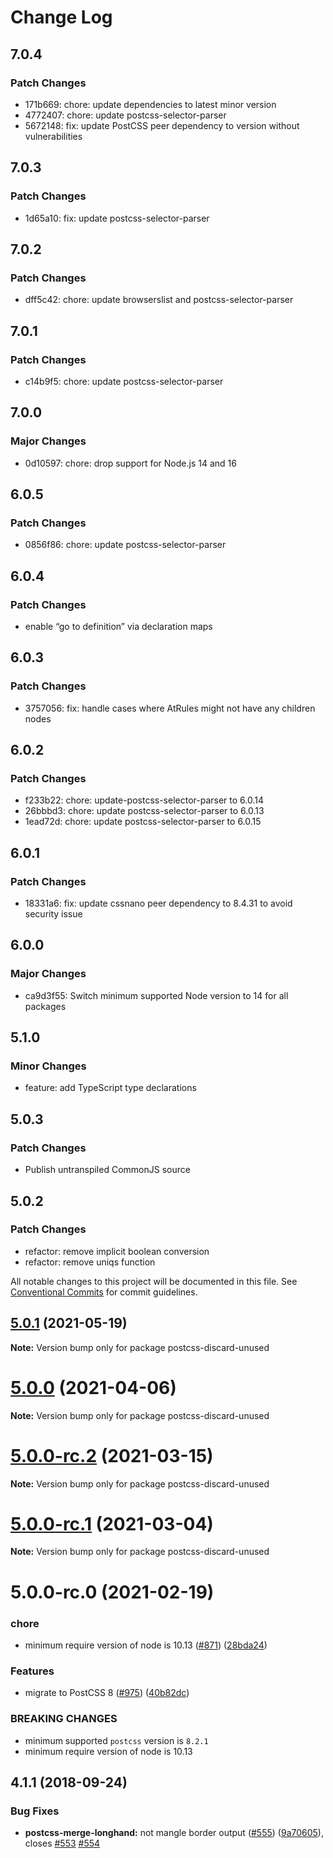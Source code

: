 # Change Log

## 7.0.4

### Patch Changes

- 171b669: chore: update dependencies to latest minor version
- 4772407: chore: update postcss-selector-parser
- 5672148: fix: update PostCSS peer dependency to version without vulnerabilities

## 7.0.3

### Patch Changes

- 1d65a10: fix: update postcss-selector-parser

## 7.0.2

### Patch Changes

- dff5c42: chore: update browserslist and postcss-selector-parser

## 7.0.1

### Patch Changes

- c14b9f5: chore: update postcss-selector-parser

## 7.0.0

### Major Changes

- 0d10597: chore: drop support for Node.js 14 and 16

## 6.0.5

### Patch Changes

- 0856f86: chore: update postcss-selector-parser

## 6.0.4

### Patch Changes

- enable “go to definition” via declaration maps

## 6.0.3

### Patch Changes

- 3757056: fix: handle cases where AtRules might not have any children nodes

## 6.0.2

### Patch Changes

- f233b22: chore: update-postcss-selector-parser to 6.0.14
- 26bbbd3: chore: update postcss-selector-parser to 6.0.13
- 1ead72d: chore: update postcss-selector-parser to 6.0.15

## 6.0.1

### Patch Changes

- 18331a6: fix: update cssnano peer dependency to 8.4.31 to avoid security issue

## 6.0.0

### Major Changes

- ca9d3f55: Switch minimum supported Node version to 14 for all packages

## 5.1.0

### Minor Changes

- feature: add TypeScript type declarations

## 5.0.3

### Patch Changes

- Publish untranspiled CommonJS source

## 5.0.2

### Patch Changes

- refactor: remove implicit boolean conversion
- refactor: remove uniqs function

All notable changes to this project will be documented in this file.
See [Conventional Commits](https://conventionalcommits.org) for commit guidelines.

## [5.0.1](https://github.com/cssnano/cssnano/compare/postcss-discard-unused@5.0.0...postcss-discard-unused@5.0.1) (2021-05-19)

**Note:** Version bump only for package postcss-discard-unused

# [5.0.0](https://github.com/cssnano/cssnano/compare/postcss-discard-unused@5.0.0-rc.2...postcss-discard-unused@5.0.0) (2021-04-06)

**Note:** Version bump only for package postcss-discard-unused

# [5.0.0-rc.2](https://github.com/cssnano/cssnano/compare/postcss-discard-unused@5.0.0-rc.1...postcss-discard-unused@5.0.0-rc.2) (2021-03-15)

**Note:** Version bump only for package postcss-discard-unused

# [5.0.0-rc.1](https://github.com/cssnano/cssnano/compare/postcss-discard-unused@5.0.0-rc.0...postcss-discard-unused@5.0.0-rc.1) (2021-03-04)

**Note:** Version bump only for package postcss-discard-unused

# 5.0.0-rc.0 (2021-02-19)

### chore

- minimum require version of node is 10.13 ([#871](https://github.com/cssnano/cssnano/issues/871)) ([28bda24](https://github.com/cssnano/cssnano/commit/28bda243e32ce3ba89b3c358a5f78727b3732f11))

### Features

- migrate to PostCSS 8 ([#975](https://github.com/cssnano/cssnano/issues/975)) ([40b82dc](https://github.com/cssnano/cssnano/commit/40b82dca7f53ac02cd4fe62846dec79b898ccb49))

### BREAKING CHANGES

- minimum supported `postcss` version is `8.2.1`
- minimum require version of node is 10.13

## 4.1.1 (2018-09-24)

### Bug Fixes

- **postcss-merge-longhand:** not mangle border output ([#555](https://github.com/cssnano/cssnano/issues/555)) ([9a70605](https://github.com/cssnano/cssnano/commit/9a706050b621e7795a9bf74eb7110b5c81804ffe)), closes [#553](https://github.com/cssnano/cssnano/issues/553) [#554](https://github.com/cssnano/cssnano/issues/554)
